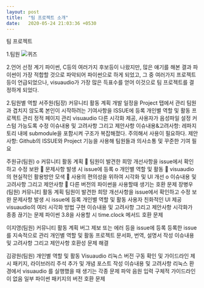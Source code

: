 ```yaml
---
layout: post
title:  "팀 프로젝트 소개"
date:   2020-05-24 21:03:36 +0530
---
```

팀 프로젝트

1.팀원
![퀴즈](https://user-images.githubusercontent.com/63763700/82752418-dccb9080-9df8-11ea-8ac6-859eba81032b.png)

2.언어 선정 계기
파이썬, C등의 여러가지 후보등이 나왔지만, 많은 얘기를 해본 결과 파이썬이 가장 적합할 것으로 파악되어 파이썬으로 하게 되었고, 그 중 여러가지 프로젝트등이 언급되었으나, visuaudio가 가장 많은 득표수를 얻어 이것으로 팀 프로젝트를 결정하게 되었다.


2.팀원별 역할
서주원(팀장)
커뮤니티 활동 계획
개발 일정을 Project 탭에서 관리
팀원과 겹치지 않도록 본인이 시작하려는 기여사항을 ISSUE에 등록
개인별 역할 및 활동
프로젝트 관리
정적 페이지 관리
visuaudio 다른 시각화 제공, 사용자가 음성파일 설정 커스텀 가능도록 수정
이슈내용 및 고려사항 그리고 제안사항
이슈내용&고려사항: 레파지토리 내에 submodule을 포함시켜 구조가 복잡해졌다. 주의해서 사용이 필요하다.
제안사항: Github의 ISSUE와 Project 기능을 사용해 팀원들과 의사소통 및 꾸준한 기여 필요

주원규(팀원)
o	커뮤니티 활동 계획
	팀원이 발견한 희망 개선사항을 issue에서 확인하고 수정 보완
	문제사항 발생 시 issue에 등록
o	개인별 역할 및 활동
	 visuaudio의 현실적인 활용방안 모색 
	 사용의 편의성을 위하여 시각화 및 UI 개선
o	이슈내용 및 고려사항 그리고 제안사항
 다른 버전의 파이썬을 사용할때 생기는 호환 문제
장병우(팀원)
커뮤니티 활동 계획
팀원이 발견한 희망 개선사항을 issue에서 확인하고 수정 보완
문제사항 발생 시 issue에 등록
개인별 역할 및 활동
사용자 친화적인 UI 제공
visuaudio의 여러 시각화 방법 구현
이슈내용 및 고려사항 그리고 제안사항
시각화가 종종 끊기는 문제
파이썬 3.8을 사용할 시 time.clock 메서드 호환 문제

이지영(팀원)
커뮤니티 활동 계획
버그 제보 또는 에러 등을 issue에 등록
등록한 issue를 지속적으로 관리
개인별 역할 및 활동
프로젝트 문서화, 번역, 설명서 작성
이슈내용 및 고려사항 그리고 제안사항
호환성 문제 해결

김광원(팀원)
개인별 역할 및 활동
Visuaudio
리눅스 버전 구동 확인 및 가이드라인 제시
패키지, 라이브러리 주석 추가 및 개념 포스트 작성
이슈내용 및 고려사항
리눅스 환경에서 visuaudio 를 실행했을 때 생기는 각종 문제 파악
음원 입력 구체적 가이드라인이 없음
일부 파이썬 패키지의 버전 호환 문제
